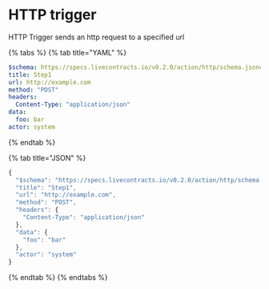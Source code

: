 # HTTP trigger

HTTP Trigger sends an http request to a specified url

{% tabs %}
{% tab title="YAML" %}
```yaml
$schema: https://specs.livecontracts.io/v0.2.0/action/http/schema.json#
title: Step1
url: http://example.com
method: "POST"
headers:
  Content-Type: "application/json"
data:
  foo: bar
actor: system
```
{% endtab %}

{% tab title="JSON" %}
```javascript
{
  "$schema": "https://specs.livecontracts.io/v0.2.0/action/http/schema.json#",
  "title": "Step1",
  "url": "http://example.com",
  "method": "POST",
  "headers": {
    "Content-Type": "application/json"
  },
  "data": {
    "foo": "bar"
  },
  "actor": "system"
}
```
{% endtab %}
{% endtabs %}

